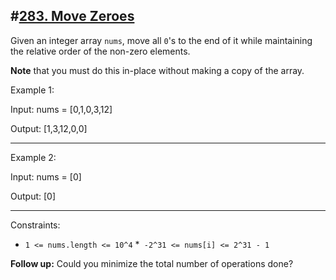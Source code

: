 ## #[283. Move Zeroes](https://leetcode.com/problems/move-zeroes/)

Given an integer array `nums`, move all `0`'s to the end of it while maintaining the relative order of the non-zero elements.

**Note** that you must do this in-place without making a copy of the array.

Example 1:

Input: nums = [0,1,0,3,12]

Output: [1,3,12,0,0]

---------
Example 2:

Input: nums = [0]

Output: [0]

---------
Constraints:
* `1 <= nums.length <= 10^4`
*` -2^31 <= nums[i] <= 2^31 - 1`


**Follow up:** Could you minimize the total number of operations done?